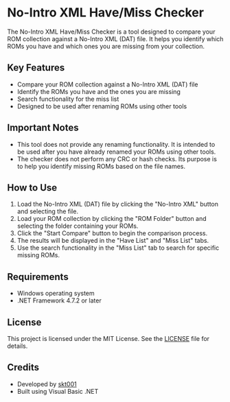 # No-Intro XML Have/Miss Checker

The No-Intro XML Have/Miss Checker is a tool designed to compare your ROM collection against a No-Intro XML (DAT) file. It helps you identify which ROMs you have and which ones you are missing from your collection.

## Key Features

- Compare your ROM collection against a No-Intro XML (DAT) file
- Identify the ROMs you have and the ones you are missing
- Search functionality for the miss list
- Designed to be used after renaming ROMs using other tools

## Important Notes

- This tool does not provide any renaming functionality. It is intended to be used after you have already renamed your ROMs using other tools.
- The checker does not perform any CRC or hash checks. Its purpose is to help you identify missing ROMs based on the file names.

## How to Use

1. Load the No-Intro XML (DAT) file by clicking the "No-Intro XML" button and selecting the file.
2. Load your ROM collection by clicking the "ROM Folder" button and selecting the folder containing your ROMs.
3. Click the "Start Compare" button to begin the comparison process.
4. The results will be displayed in the "Have List" and "Miss List" tabs.
5. Use the search functionality in the "Miss List" tab to search for specific missing ROMs.

## Requirements

- Windows operating system
- .NET Framework 4.7.2 or later

## License

This project is licensed under the MIT License. See the [LICENSE](LICENSE) file for details.

## Credits

- Developed by [skt001](https://github.com/skt001)
- Built using Visual Basic .NET